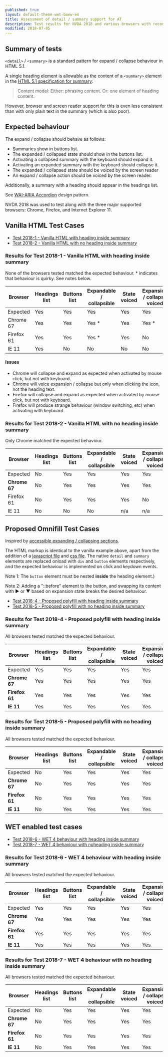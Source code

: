 ```yaml
---
published: true
layout: default-theme-wet-boew-en
title: Assessment of detail / summary support for AT
description: Test results for NVDA 2018 and various browsers with recommendation
modified: 2018-07-05
---
```


<span class="wb-prettify all-pre"></span>

## Summary of tests

`<detail>` / `<summary>` is a standard pattern for expand / collapse behaviour in HTML 5.1.

A single heading element is allowable as the content of a `<summary>` element in the [HTML 5.1 specification for summary](https://www.w3.org/TR/html51/interactive-elements.html#the-summary-element):

> Content model:
> Either: phrasing content.
> Or: one element of heading content.

However, browser and screen reader support for this is even less consistent than with only plain text in the summary (which is also poor).

## Expected behaviour

The expand / collapse should behave as follows:

* Summaries show in buttons list.
* The expanded / collapsed state should show in the buttons list.
* Activating a collapsed summary with the keyboard should expand it.
* Activating an expanded summary with the keyboard should collapse it.
* The expanded / collapsed state should be voiced by the screen reader
* An expand / collapse action should be voiced by the screen reader.

Additionally, a summary with a heading should appear in the headings list.

See [WAI-ARIA Accordion](https://www.w3.org/TR/wai-aria-practices/#accordion) design pattern.

NVDA 2018 was used to test along with the three major supported browsers: Chrome, Firefox, and Internet Explorer 11.

## Vanilla HTML Test Cases

* [Test 2018-1 - Vanilla HTML with heading inside summary](../testcase/2018-1.html)
* [Test 2018-2 - Vanilla HTML with no heading inside summary](../testcase/2018-2.html)


### Results for Test 2018-1 - Vanilla HTML with heading inside summary

None of the browsers tested matched the expected behaviour. \* indicates that behaviour is quirky. See notes below.

| Browser                 | Headings list    | Buttons list    | Expandable / collapsible | State voiced | Expansion / collapse voiced |
| ----------------------- | ---------------- | --------------- | ------------------------ | ------------ | --------------------------- |
| Expected                | Yes              | Yes             | Yes                      | Yes          | Yes                         |
| Chrome 67               | Yes              | Yes             | Yes \*                   | Yes          | Yes \*                      |
| Firefox 61              | Yes              | Yes             | Yes \*                   | Yes          | No                          |
| IE 11                   | Yes              | No              | No                       | No           | No                          |

#### Issues
* Chrome will collapse and expand as expected when activated by mouse click, but not with keyboard.
* Chrome will voice expansion / collapse but only when clicking the icon, not the heading text.
* Firefox will collapse and expand as expected when activated by mouse click, but not with keyboard.
* Firefox will produce strange behaviour (window switching, etc) when activating with keyboard.

### Results for Test 2018-2 - Vanilla HTML with no heading inside summary

Only Chrome matched the expected behaviour.

| Browser                 | Headings list    | Buttons list    | Expandable / collapsible | State voiced | Expansion / collapse voiced |
| ----------------------- | ---------------- | --------------- | ------------------------ | ------------ | --------------------------- |
| Expected                | No               | Yes             | Yes                      | Yes          | Yes                         |
| **Chrome 67**           | No               | Yes             | Yes                      | Yes          | Yes                         |
| Firefox 61              | No               | Yes             | Yes                      | Yes          | No                          |
| IE 11                   | No               | No              | No                       | n/a          | n/a                         |





## Proposed Omnifill Test Cases

Inspired by [accessible expanding / collapsing sections](http://www.mit.edu/~rjc/aria/expandingSections.html).

The HTML markup is identical to the vanilla example above, apart from the addition of a [javascript file](../testcase/assets/2018-4.js) and [css file](../testcase/assets/2018-4.css). The native `detail` and `summary` elements are replaced onload with `div` and `button` elements respectively, and the expected behaviour is implemented on click and keydown events.

Note 1: The `button` element must be nested **inside** the heading element.)

Note 2: Adding a "::before" element to the button, and swapping its content with ► or ▼ based on expansion state breaks the desired behaviour.

* [Test 2018-4 - Proposed polyfill with heading inside summary](../testcase/2018-4.html)
* [Test 2018-5 - Proposed polyfill with no heading inside summary](../testcase/2018-5.html)

### Results for Test 2018-4 - Proposed polyfill with heading inside summary

All browsers tested matched the expected behaviour.

| Browser                 | Headings list    | Buttons list    | Expandable / collapsible | State voiced | Expansion / collapse voiced |
| ----------------------- | ---------------- | --------------- | ------------------------ | ------------ | --------------------------- |
| Expected                | Yes              | Yes             | Yes                      | Yes          | Yes                         |
| **Chrome 67**           | Yes              | Yes             | Yes                      | Yes          | Yes                         |
| **Firefox 61**          | Yes              | Yes             | Yes                      | Yes          | Yes                         |
| **IE 11**               | Yes              | Yes             | Yes                      | Yes          | Yes                         |

### Results for Test 2018-5 - Proposed polyfill with no heading inside summary

All browsers tested matched the expected behaviour.

| Browser                 | Headings list    | Buttons list    | Expandable / collapsible | State voiced | Expansion / collapse voiced |
| ----------------------- | ---------------- | --------------- | ------------------------ | ------------ | --------------------------- |
| Expected                | No               | Yes             | Yes                      | Yes          | Yes                         |
| **Chrome 67**           | No               | Yes             | Yes                      | Yes          | Yes                         |
| **Firefox 61**          | No               | Yes             | Yes                      | Yes          | Yes                         |
| **IE 11**               | No               | Yes             | Yes                      | Yes          | Yes                         |





## WET enabled test cases

* [Test 2018-6 - WET 4 behaviour with heading inside summary](../testcase/2018-6.html)
* [Test 2018-7 - WET 4 behaviour with noheading inside summary](../testcase/2018-7.html)


### Results for Test 2018-6 - WET 4 behaviour with heading inside summary

All browsers tested matched the expected behaviour.

| Browser                 | Headings list    | Buttons list    | Expandable / collapsible | State voiced | Expansion / collapse voiced |
| ----------------------- | ---------------- | --------------- | ------------------------ | ------------ | --------------------------- |
| Expected                | Yes              | Yes             | Yes                      | Yes          | Yes                         |
| **Chrome 67**           | Yes              | Yes             | Yes                      | Yes          | Yes                         |
| **Firefox 61**          | Yes              | Yes             | Yes                      | Yes          | Yes                         |
| **IE 11**               | Yes              | Yes             | Yes                      | Yes          | Yes                         |

### Results for Test 2018-7 - WET 4 behaviour with no heading inside summary

All browsers tested matched the expected behaviour.

| Browser                 | Headings list    | Buttons list    | Expandable / collapsible | State voiced | Expansion / collapse voiced |
| ----------------------- | ---------------- | --------------- | ------------------------ | ------------ | --------------------------- |
| Expected                | No               | Yes             | Yes                      | Yes          | Yes                         |
| **Chrome 67**           | No               | Yes             | Yes                      | Yes          | Yes                         |
| **Firefox 61**          | No               | Yes             | Yes                      | Yes          | Yes                         |
| **IE 11**               | No               | Yes             | Yes                      | Yes          | Yes                         |

